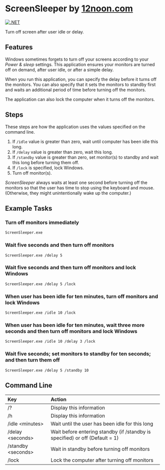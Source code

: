 # ScreenSleeper by [12noon.com](https://12noon.com)

[![.NET](https://github.com/skst/ScreenSleeper/actions/workflows/dotnet.yml/badge.svg)](https://github.com/skst/ScreenSleeper/actions/workflows/dotnet.yml)

Turn off screen after user idle or delay.

## Features

Windows sometimes forgets to turn off your screens according
to your *Power & sleep* settings.
This application ensures your monitors are turned off on demand,
after user idle, or after a simple delay.

When you run this application, you can specify the delay before
it turns off the monitors. You can also specify that it sets
the monitors to standby first and waits an additional period of time
before turning off the monitors.

The application can also lock the computer when it turns off the monitors.

## Steps

These steps are how the application uses the values specified on the command line.

1. If `/idle` value is greater than zero, wait until computer has been idle this long.
2. If `/delay` value is greater than zero, wait this long.
3. If `/standby` value is greater than zero, set monitor(s) to standby and wait this long before turning them off.
4. If `/lock` is specified, lock Windows.
5. Turn off monitor(s).

*ScreenSleeper* always waits at least one second before turning off the monitors
so that the user has time to stop using the keyboard and mouse.
(Otherwise, they might unintentionally wake up the computer.)

## Example Tasks

### Turn off monitors immediately

`ScreenSleeper.exe`

### Wait five seconds and then turn off monitors

`ScreenSleeper.exe /delay 5`

### Wait five seconds and then turn off monitors and lock Windows

`ScreenSleeper.exe /delay 5 /lock`

### When user has been idle for ten minutes, turn off monitors and lock Windows

`ScreenSleeper.exe /idle 10 /lock`

### When user has been idle for ten minutes, wait three more seconds and then turn off monitors and lock Windows

`ScreenSleeper.exe /idle 10 /delay 3 /lock`

### Wait five seconds; set monitors to standby for ten seconds; and then turn them off

`ScreenSleeper.exe /delay 5 /standby 10`


## Command Line

Key            | Action
:------------- | :-----
/? | Display this information
/h | Display this information
/idle \<minutes\> | Wait until the user has been idle for this long
/delay \<seconds\> | Wait before entering standby (if /standby is specified) or off (Default = 1)
/standby \<seconds\> | Wait in standby before turning off monitors
/lock | Lock the computer after turning off monitors
